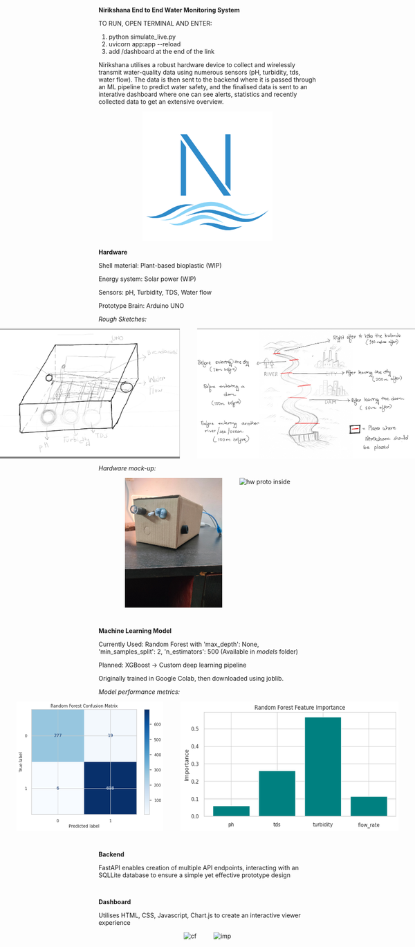 **Nirikshana End to End Water Monitoring System**

TO RUN, OPEN TERMINAL AND ENTER: 
1. python simulate_live.py
2. uvicorn app:app --reload
3. add /dashboard at the end of the link

Nirikshana utilises a robust hardware device to collect and wirelessly transmit water-quality data using numerous sensors (pH, turbidity, tds, water flow). 
The data is then sent to the backend where it is passed through an ML pipeline to predict water safety, and the finalised data is sent to an interative dashboard 
where one can see alerts, statistics and recently collected data to get an extensive overview. 

<p align="center">
  <img src="images/Nirikshana.png" alt="Nirikshana logo" height="300" width="auto" />
</p>


**Hardware**

Shell material: Plant-based bioplastic (WIP)

Energy system: Solar power (WIP)

Sensors: pH, Turbidity, TDS, Water flow

Prototype Brain: Arduino UNO

*Rough Sketches:*

<p style="display: flex; gap: 40px; justify-content: center;">
  <img src="images/hw_rough_sketch.jpeg" alt="Nirikshana hardware sketch" height="300" style="width: auto;" />
  <img src="images/unit_dist_sketch.jpeg" alt="Nirikshana distribution sketch" height="300" style="width: auto;" />
</p>

*Hardware mock-up:*

<p style="display: flex; gap: 40px; justify-content: center;">
  <img src="images/hw_proto_rough.jpeg" alt="hw proto" height="300" style="width: auto;" />
  <img src="images/unit_proto_rough_inside.jpeg" alt="hw proto inside" height="300" style="width: auto;" />
</p>

<br>

**Machine Learning Model**

Currently Used: Random Forest with 'max_depth': None, 'min_samples_split': 2, 'n_estimators': 500 (Available in *models* folder)

Planned: XGBoost -> Custom deep learning pipeline

Originally trained in Google Colab, then downloaded using joblib.

*Model performance metrics:*

<p style="display: flex; gap: 40px; justify-content: center;">
  <img src="images/rf_cf.png" alt="cf" height="300" style="width: auto;" />
  <img src="images/rf_imp.png" alt="imp" height="300" style="width: auto;" />
</p>

<br>

**Backend**

FastAPI enables creation of multiple API endpoints, interacting with an SQLLite database to ensure a simple yet effective prototype design

<br>

**Dashboard**

Utilises HTML, CSS, Javascript, Chart.js to create an interactive viewer experience

<p style="display: flex; gap: 40px; justify-content: center;">
  <img src="images/nf_dash_1.png" alt="cf" height="300" style="width: auto;" />
  <img src="images/nf_dash_3.png" alt="imp" height="300" style="width: auto;" />
</p>
